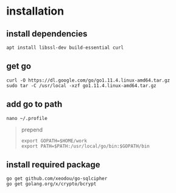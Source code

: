 # installation
## install dependencies
```
apt install libssl-dev build-essential curl
```
## get go
```
curl -O https://dl.google.com/go/go1.11.4.linux-amd64.tar.gz
sudo tar -C /usr/local -xzf go1.11.4.linux-amd64.tar.gz
```
## add go to path
```
nano ~/.profile
```
> prepend
> ```
> export GOPATH=$HOME/work
> export PATH=$PATH:/usr/local/go/bin:$GOPATH/bin
> ```
## install required package
```
go get github.com/xeodou/go-sqlcipher
go get golang.org/x/crypto/bcrypt
```

